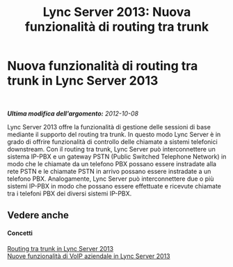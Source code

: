 ﻿---
title: 'Lync Server 2013: Nuova funzionalità di routing tra trunk'
TOCTitle: Nuova funzionalità di routing tra trunk
ms:assetid: ca6c97a4-e981-4628-96e3-ab6a083c6c05
ms:mtpsurl: https://technet.microsoft.com/it-it/library/JJ721886(v=OCS.15)
ms:contentKeyID: 49887756
ms.date: 08/24/2015
mtps_version: v=OCS.15
ms.translationtype: HT
---

# Nuova funzionalità di routing tra trunk in Lync Server 2013

 

_**Ultima modifica dell'argomento:** 2012-10-08_

Lync Server 2013 offre la funzionalità di gestione delle sessioni di base mediante il supporto del routing tra trunk. In questo modo Lync Server è in grado di offrire funzionalità di controllo delle chiamate a sistemi telefonici downstream. Con il routing tra trunk, Lync Server può interconnettere un sistema IP-PBX e un gateway PSTN (Public Switched Telephone Network) in modo che le chiamate da un telefono PBX possano essere instradate alla rete PSTN e le chiamate PSTN in arrivo possano essere instradate a un telefono PBX. Analogamente, Lync Server può interconnettere due o più sistemi IP-PBX in modo che possano essere effettuate e ricevute chiamate tra i telefoni PBX dei diversi sistemi IP-PBX.

## Vedere anche

#### Concetti

[Routing tra trunk in Lync Server 2013](lync-server-2013-inter-trunk-routing.md)  
[Nuove funzionalità di VoIP aziendale in Lync Server 2013](lync-server-2013-new-enterprise-voice-features.md)

